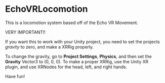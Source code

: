 # EchoVRLocomotion
This is a locomotion system based off of the Echo VR Movement.

VERY IMPORTANT!!

If you want this to work with your Unity project, you need to set the projects *gravity* to zero, and make a XRRig properly.

To change the gravity, go to **Project Settings**, **Physics**, and then set the **Gravity** Vector3 to (0, 0, 0).
To make a proper XRRig, use the Unity XR plugin, and use XRNodes for the head, left, and right hands.

Have fun!
